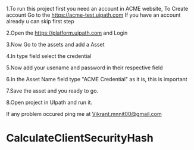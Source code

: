 1.To run this project first you need an account in ACME website, To Create account Go to the https://acme-test.uipath.com
 If you have an account already u can skip first step

2.Open the https://platform.uipath.com and Login 

3.Now Go to the assets and add a Asset

4.In type field select the credential 

5.Now add your usename and password in their respective field

6.In the Asset Name field type "ACME Credential" as it is, this is important

7.Save the asset and you ready to go.

8.Open project in UIpath and run it.

If any problem occured ping me at Vikrant.mnnit00@gmail.com

# CalculateClientSecurityHash

